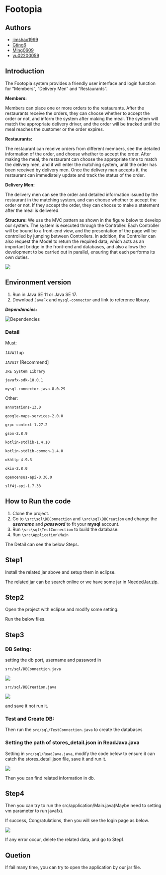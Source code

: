 # Footopia

## Authors
- [jimshao1999](https://github.com/jimshao1999)
- [Gting6](https://github.com/Gting6)
- [Ming0609](https://github.com/Ming0609)
- [yu02200059](https://github.com/yu02200059)

## Introduction
The Footopia system provides a friendly user interface and login function for “Members”, “Delivery Men” and “Restaurants”.

**Members:**

Members can place one or more orders to the restaurants. After the restaurants receive the orders, they can choose whether to accept the order or not, and inform the system after making the meal. The system will match the appropriate delivery driver, and the order will be tracked until the meal reaches the customer or the order expires.

**Restaurants:**

The restaurant can receive orders from different members, see the detailed information of the order, and choose whether to accept the order. After making the meal, the restaurant can choose the appropriate time to match the delivery men, and it will enter the matching system, until the order has been received by delivery men. Once the delivery man accepts it, the restaurant can immediately update and track the status of the order.

**Delivery Men:**

The delivery men can see the order and detailed information issued by the restaurant in the matching system, and can choose whether to accept the order or not. If they accept the order, they can choose to make a statement after the meal is delivered.

**Structure:**
We use the MVC pattern as shown in the figure below to develop our system. The system is executed through the Controller. Each Controller will be bound to a front-end view, and the presentation of the page will be controlled by jumping between Controllers. In addition, the Controller can also request the Model to return the required data, which acts as an important bridge in the front-end and databases, and also allows the development to be carried out in parallel, ensuring that each performs its own duties.

![](https://i.imgur.com/PNnRNNN.png)

## Environment version

1. Run in Java SE 11 or Java SE 17.
2. Download `JavaFx` and `mysql-connector` and link to reference library.

***Dependencies:***

![Dependencies](https://user-images.githubusercontent.com/46078933/173243517-75d19841-daf8-4efd-bd9f-cf24f6f019d8.png)

### Detail
Must:

`JAVA11`up

`JAVA17` [Recommend]

`JRE System Library`

`javafx-sdk-18.0.1`

`mysql-connector-java-8.0.29`

Other:

`annotations-13.0`

`google-maps-services-2.0.0`

`grpc-context-1.27.2`

`gson-2.8.9`

`kotlin-stdlib-1.4.10`

`kotlin-stdlib-common-1.4.0`

`okhttp-4.9.3`

`okio-2.8.0`

`opencensus-api-0.30.0`

`slf4j-api-1.7.33`

## How to Run the code
1. Clone the project.
2. Go to `\src\sql\DBConnection` and `\src\sql\DBCreation` and change the ***username*** and ***password*** to fit your **mysql** account.
3. Run `\src\sql\TestConnection` to build the database.
4. Run `\src\Application\Main`

The Detail can see the below Steps.

## Step1
Install the related jar above and setup them in eclipse.

The related jar can be search online or we have some jar in NeededJar.zip.

## Step2
Open the project with eclipse and modify some setting.

Run the below files.

## Step3
### DB Seting:
setting the db port, username and password in

`src/sql/DBConnection.java`

![](https://i.imgur.com/6WP8yF4.png)

`src/sql/DBCreation.java`

![](https://i.imgur.com/4T2r0V7.png)

and save it not run it.

### Test and Create DB:
Then run the 
`src/sql/TestConnection.java`
to create the databases

### Setting the path of stores_detail.json in ReadJava.java

Setting in `src/sql/ReadJava.java`, modify the code below to ensure it can catch the stores_detail.json file, save it and run it.

![](https://i.imgur.com/TFE68kb.png)

Then you can find related information in db.

## Step4
Then you can try to run the src/application/Main.java(Maybe need to setting vm parameter to run javafx).

If success, Congratulations, then you will see the login page as below.

![](https://i.imgur.com/AX0BtcO.png)

If any error occur, delete the related data, and go to Step1.

## Quetion
If fail many time, you can try to open the application by our jar file.



